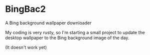 # BingBac2
A Bing background wallpaper downloader

My coding is very rusty, so I'm starting a small project to update the desktop wallpaper to the Bing background image of the day. 

(It doesn't work yet)
